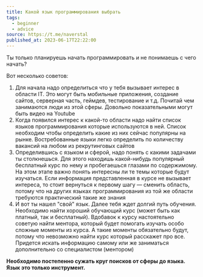 ```yaml
---
title: Какой язык программирования выбрать
tags:
  - beginner
  - advice
source: https://t.me/naverstal
published_at: 2023-06-17T22:22:00
---
```

Ты только планируешь начать программировать и не понимаешь с чего начать?

Вот несколько советов:

1. Для начала надо определиться что у тебя вызывает интерес в области IT. Это могут быть мобильные приложения, создание сайтов, серверная часть, геймдев, тестирование и т.д. Почитай чем занимаются люди из этой сферы. Довольно показательными могут быть видео на Youtube
2. Когда появился интерес к какой-то области надо найти список языков программирования которые используются в ней. Список необходим чтобы определить какие из них сейчас популярны на рынке. Востребованные языки легко определить по количеству вакансий на любом из рекрутинговых сайтов
3. Определившись с языком и сферой, надо понять с какими задачами ты столкнешься. Для этого находишь какой-нибудь популярный бесплатный курс по нему и пробегаешься глазами по содержимому. На этом этапе важно понять интересны ли те темы которые будут изучаться. Если информация представленная в курсе не вызывает интереса, то стоит вернуться к первому шагу — сменить область, потому что на других языках программирования из той же области требуются практический такие же знания
4. И вот ты нашел "свой" язык. Далее тебя ждет долгий путь обучения. Необходимо найти хороший обучающий курс (может быть как платный, так и бесплатный). Вдобавок к курсу настоятельно советую найти ментора, который будет помогать изучать особо сложные моменты из курса. А такие моменты обязательно будут, потому что невозможно найти курс который расскажет про все. Придется искать информацию самому или же заниматься дополнительно со специалистом (ментором)

**Необходимо постепенно сужать круг поисков от сферы до языка. Язык это только инструмент.**